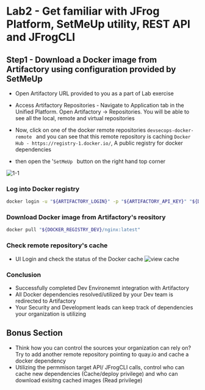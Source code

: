 # Lab2 - Get familiar with JFrog Platform, SetMeUp utility, REST API and JFrogCLI 

## Step1 - Download a Docker image from Artifactory using configuration provided by SetMeUp

- Open Artifactory URL provided to you as a part of Lab exercise 

- Access Artifactory Repositories - Navigate to Application tab in the Unified Platform. Open Artifactory -> Repositories. You will be able to see all the local, remote and virtual repositories 
 
 - Now, click on one of the docker remote repositories ```devsecops-docker-remote ``` and you can see that this remote repository is caching ```Docker Hub - https://registry-1.docker.io/```, A public registry for docker dependencies
 - then open the '```SetMeUp ``` button on the right hand top corner

![1-1](https://i.imgur.com/Eh4z23m.gif)
 
### Log into Docker registry

```bash
docker login -u "${ARTIFACTORY_LOGIN}" -p "${ARTIFACTORY_API_KEY}" "${DOCKER_REGISTRY_DEV}"
```

### Download Docker image from Artifactory's reository 

```bash
docker pull "${DOCKER_REGISTRY_DEV}/nginx:latest"
```

### Check remote repository's cache 
- UI Login and check the status of the Docker cache 
  ![view cache](https://i.imgur.com/9JplyOJ.gif)

### Conclusion 
- Successfully completed Dev Environemnt integration with Artifactory
- All Docker dependencies resolved/utilized by your Dev team is redirected to Artifactory
- Your Security and Development leads can keep track of dependencies your organization is utilizing 

## Bonus Section
- Think how you can control the sources your organization can rely on? Try to add another remote repository pointing to quay.io and cache a docker dependency 
- Utilizing the permmison target API/ JFrogCLI calls, control who can cache new dependencies (Cache/deploy privilege) and who can download exisitng cached images (Read privilege) 


